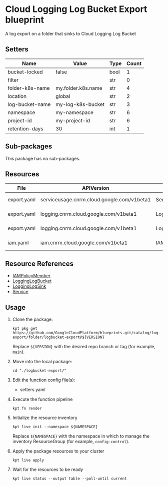 <!-- BEGINNING OF PRE-COMMIT-BLUEPRINT DOCS HOOK:TITLE -->
# Cloud Logging Log Bucket Export blueprint


<!-- END OF PRE-COMMIT-BLUEPRINT DOCS HOOK:TITLE -->
<!-- BEGINNING OF PRE-COMMIT-BLUEPRINT DOCS HOOK:BODY -->
A log export on a folder that sinks to Cloud Logging Log Bucket

## Setters

|      Name       |       Value        | Type | Count |
|-----------------|--------------------|------|-------|
| bucket-locked   | false              | bool |     1 |
| filter          |                    | str  |     0 |
| folder-k8s-name | my.folder.k8s.name | str  |     4 |
| location        | global             | str  |     2 |
| log-bucket-name | my-log-k8s-bucket  | str  |     3 |
| namespace       | my-namespace       | str  |     6 |
| project-id      | my-project-id      | str  |     6 |
| retention-days  |                 30 | int  |     1 |

## Sub-packages

This package has no sub-packages.

## Resources

|    File     |                 APIVersion                 |       Kind       |               Name               |  Namespace   |
|-------------|--------------------------------------------|------------------|----------------------------------|--------------|
| export.yaml | serviceusage.cnrm.cloud.google.com/v1beta1 | Service          | my-project-id-logbucket          | my-namespace |
| export.yaml | logging.cnrm.cloud.google.com/v1beta1      | LoggingLogSink   | my.folder.k8s.name-logbucketsink | my-namespace |
| export.yaml | logging.cnrm.cloud.google.com/v1beta1      | LoggingLogBucket | my-log-k8s-bucket                | my-namespace |
| iam.yaml    | iam.cnrm.cloud.google.com/v1beta1          | IAMPolicyMember  | log-bkt-project-iam-policy       | logging      |

## Resource References

- [IAMPolicyMember](https://cloud.google.com/config-connector/docs/reference/resource-docs/iam/iampolicymember)
- [LoggingLogBucket](https://cloud.google.com/config-connector/docs/reference/resource-docs/logging/logginglogbucket)
- [LoggingLogSink](https://cloud.google.com/config-connector/docs/reference/resource-docs/logging/logginglogsink)
- [Service](https://cloud.google.com/config-connector/docs/reference/resource-docs/serviceusage/service)

## Usage

1.  Clone the package:
    ```shell
    kpt pkg get https://github.com/GoogleCloudPlatform/blueprints.git/catalog/log-export/folder/logbucket-export@${VERSION}
    ```
    Replace `${VERSION}` with the desired repo branch or tag
    (for example, `main`).

1.  Move into the local package:
    ```shell
    cd "./logbucket-export/"
    ```

1.  Edit the function config file(s):
    - setters.yaml

1.  Execute the function pipeline
    ```shell
    kpt fn render
    ```

1.  Initialize the resource inventory
    ```shell
    kpt live init --namespace ${NAMESPACE}
    ```
    Replace `${NAMESPACE}` with the namespace in which to manage
    the inventory ResourceGroup (for example, `config-control`).

1.  Apply the package resources to your cluster
    ```shell
    kpt live apply
    ```

1.  Wait for the resources to be ready
    ```shell
    kpt live status --output table --poll-until current
    ```

<!-- END OF PRE-COMMIT-BLUEPRINT DOCS HOOK:BODY -->
